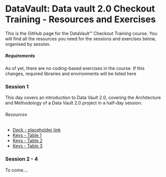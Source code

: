 # DataVault: Data vault 2.0 Checkout Training - Resources and Exercises
This is the GitHub page for the DataVault™ Checkout Training course. You will find all the resources you need for the sessions and exercises below, organised by session.

##### Requirements

As of yet, there are no coding-based exercises in the course. If this changes, required libraries and environments will be listed here

### Session 1

This day covers an introduction to Data Vault 2.0, covering the Architecture and Methodology of a Data Vault 2.0 project in a half-day session.

###### Resources

* [Deck - placeholder link]()
* [Keys - Table 1](https://github.com/R-Strange/Checkout_exercises/blob/master/Session_1/Breakout_Session_Keys/1_voter_schema)
* [Keys - Table 2](https://github.com/R-Strange/Checkout_exercises/blob/master/Session_1/Breakout_Session_Keys/2_invoice_schema)
* [Keys - Table 3](https://github.com/R-Strange/Checkout_exercises/blob/master/Session_1/Breakout_Session_Keys/3_flight_schema)

### Session 2 - 4

To come....

